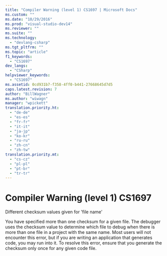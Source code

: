 ```yaml
---
title: "Compiler Warning (level 1) CS1697 | Microsoft Docs"
ms.custom: ""
ms.date: "10/29/2016"
ms.prod: "visual-studio-dev14"
ms.reviewer: ""
ms.suite: ""
ms.technology: 
  - "devlang-csharp"
ms.tgt_pltfrm: ""
ms.topic: "article"
f1_keywords: 
  - "CS1697"
dev_langs: 
  - "CSharp"
helpviewer_keywords: 
  - "CS1697"
ms.assetid: 0cd931b7-f358-4ff0-b441-27668645d7d5
caps.latest.revision: 7
author: "BillWagner"
ms.author: "wiwagn"
manager: "wpickett"
translation.priority.ht: 
  - "de-de"
  - "es-es"
  - "fr-fr"
  - "it-it"
  - "ja-jp"
  - "ko-kr"
  - "ru-ru"
  - "zh-cn"
  - "zh-tw"
translation.priority.mt: 
  - "cs-cz"
  - "pl-pl"
  - "pt-br"
  - "tr-tr"
---
```

# Compiler Warning (level 1) CS1697
Different checksum values given for 'file name'  
  
 You have specified more than one checksum for a given file. The debugger uses the checksum value to determine which file to debug when there is more than one file in a project with the same name. Most users will not encounter this error, but if you are writing an application that generates code, you may run into it. To resolve this error, ensure that you generate the checksum only once for any given code file.